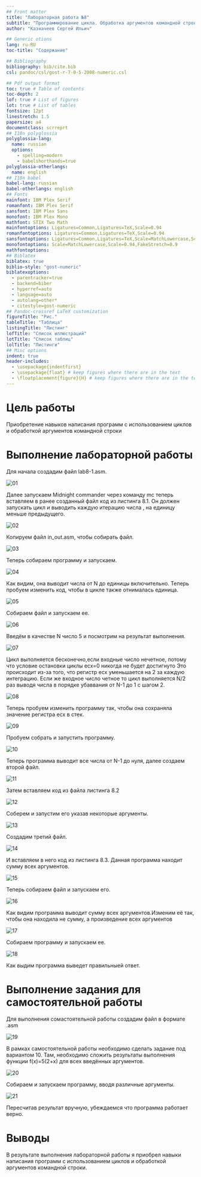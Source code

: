 ```yaml
---
## Front matter
title: "Лабораторная работа №8"
subtitle: "Программирование цикла. Обработка аргументов командной строки."
author: "Казначеев Сергей Ильич"

## Generic otions
lang: ru-RU
toc-title: "Содержание"

## Bibliography
bibliography: bib/cite.bib
csl: pandoc/csl/gost-r-7-0-5-2008-numeric.csl

## Pdf output format
toc: true # Table of contents
toc-depth: 2
lof: true # List of figures
lot: true # List of tables
fontsize: 12pt
linestretch: 1.5
papersize: a4
documentclass: scrreprt
## I18n polyglossia
polyglossia-lang:
  name: russian
  options:
	- spelling=modern
	- babelshorthands=true
polyglossia-otherlangs:
  name: english
## I18n babel
babel-lang: russian
babel-otherlangs: english
## Fonts
mainfont: IBM Plex Serif
romanfont: IBM Plex Serif
sansfont: IBM Plex Sans
monofont: IBM Plex Mono
mathfont: STIX Two Math
mainfontoptions: Ligatures=Common,Ligatures=TeX,Scale=0.94
romanfontoptions: Ligatures=Common,Ligatures=TeX,Scale=0.94
sansfontoptions: Ligatures=Common,Ligatures=TeX,Scale=MatchLowercase,Scale=0.94
monofontoptions: Scale=MatchLowercase,Scale=0.94,FakeStretch=0.9
mathfontoptions:
## Biblatex
biblatex: true
biblio-style: "gost-numeric"
biblatexoptions:
  - parentracker=true
  - backend=biber
  - hyperref=auto
  - language=auto
  - autolang=other*
  - citestyle=gost-numeric
## Pandoc-crossref LaTeX customization
figureTitle: "Рис."
tableTitle: "Таблица"
listingTitle: "Листинг"
lofTitle: "Список иллюстраций"
lotTitle: "Список таблиц"
lolTitle: "Листинги"
## Misc options
indent: true
header-includes:
  - \usepackage{indentfirst}
  - \usepackage{float} # keep figures where there are in the text
  - \floatplacement{figure}{H} # keep figures where there are in the text
---
```


# Цель работы

Приобретение навыков написания программ с использованием циклов и обработкой аргументов командной строки

# Выполнение лабораторной работы

Для начала создадим файл lab8-1.asm.

![01](image/01.png)

Далее запускаем Midnight commander через команду mc теперь вставляем в ранее созданный файл код из листинга 8.1. Он должен запускать цикл и выводить каждую итерацию числа , на единицу меньше предыдущего.

![02](image/02.png)

Копируем файл in_out.asm, чтобы собирать файл.

![03](image/03.png)

Теперь собираем программу и запускаем.

![04](image/04.png) 

Как видим, она выводит числа от N до единицы включительно. Теперь пробуем изменить код, чтобы в цикле также отнималась единица.

![05](image/05.png)

Собираем файл и запускаем ее.

![06](image/06.png)

Введём в качестве N число 5 и посмотрим на результат выполнения.

![07](image/07.png)

Цикл выполняется бесконечно,если входные число нечетное, потому что условие остановки циклы ecx=0 никогда не будет достигнуто Это происходит из-за того, что регистр ecx уменьшается на 2 за каждую интеграцию. Если же входное число четное то цикл выполняется N/2 раз выводя числа в порядке убаввания от N-1 до 1 с шагом 2.

![08](image/08.png)

Теперь пробуем изменить программу так, чтобы она сохраняла значение регистра ecx в стек.

![09](image/09.png)

Пробуем собрать и запустить программу.

![10](image/10.png) 

Теперь программа выводит все числа от N-1 до нуля, далее создаем второй файл.

![11](image/11.png) 

Затем вставляем код из файла листинга 8.2

![12](image/12.png) 

Соберем и запустим его указав некоторые аргументы.

![13](image/13.png) 

Создадим третий файл.

![14](image/14.png) 

И вставляем в него код из листинга 8.3. Данная программа находит сумму всех аргументов.

![15](image/15.png) 

Теперь собираем файл и запускаем его.

![16](image/16.png) 

Как видим программа выводит сумму всех аргументов.Изменим её так, чтобы она находила не сумму, а произведение всех аргументов

![17](image/17.png) 

Собираем программу и запускаем ее.

![18](image/18.png) 
 
Как выдим программа выведет правильныей ответ.

# Выполнение задания для самостоятельной работы 

Для выполнения сомастоятельной работы создадим файл в формате .asm

![19](image/19.png) 

В рамках самостоятельной работы необходимо сделать задание под вариантом 10. Там, необходимо сложить результаты выполнения функции f(x)=5(2+x) для всех введённых аргументов.

![20](image/20.png) 

Собираем и запускаем программу, вводя различные аргументы.

![21](image/21.png)
 
Пересчитав результат вручную, убеждаемся что программа работает верно.

# Выводы

В результате выполнения лабораторной работы я приобрел навыки написания программ с использованием циклов и обработкой аргументов командной строки.


